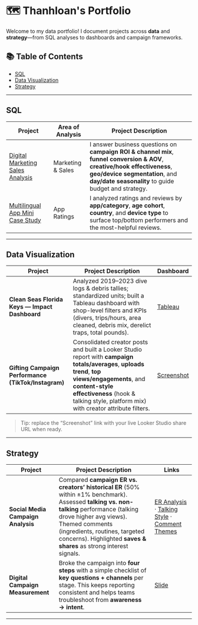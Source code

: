 # 🗺 Thanhloan's Portfolio

Welcome to my data portfolio! I document projects across **data** and **strategy**—from SQL analyses to dashboards and campaign frameworks.

## 📚 Table of Contents
- [SQL](#sql)
- [Data Visualization](#data-visualization)
- [Strategy](#strategy)

---

## SQL

| Project | Area of Analysis | Project Description |
|---|---|---|
| [Digital Marketing Sales Analysis](https://github.com/thanhloantran005/SQL-Case-Studies/blob/main/Digital%20Marketing%20Sales%20Analysis.md) | Marketing & Sales | I answer business questions on **campaign ROI & channel mix**, **funnel conversion & AOV**, **creative/hook effectiveness**, **geo/device segmentation**, and **day/date seasonality** to guide budget and strategy. |
| [Multilingual App Mini Case Study](https://github.com/thanhloantran005/SQL-Case-Studies/blob/main/Multilingual%20App%20Mini%20Case%20Study.md) | App Ratings | I analyzed ratings and reviews by **app/category**, **age cohort**, **country**, and **device type** to surface top/bottom performers and the most-helpful reviews. |

---

## Data Visualization

| Project | Project Description | Dashboard |
|---|---|---|
| **Clean Seas Florida Keys — Impact Dashboard** | Analyzed 2019–2023 dive logs & debris tallies; standardized units; built a Tableau dashboard with shop-level filters and KPIs (divers, trips/hours, area cleaned, debris mix, derelict traps, total pounds). | [Tableau](https://public.tableau.com/app/profile/thanhloan.tran/viz/CourtneysDashboard2/Dashboard1) |
| **Gifting Campaign Performance (TikTok/Instagram)** | Consolidated creator posts and built a Looker Studio report with **campaign totals/averages**, **uploads trend**, **top views/engagements**, and **content-style effectiveness** (hook & talking style, platform mix) with creator attribute filters. | [Screenshot](https://github.com/user-attachments/assets/57b78508-2405-4f03-9d0d-0ccb32e08716) |

> Tip: replace the “Screenshot” link with your live Looker Studio share URL when ready.

---

## Strategy

| Project | Project Description | Links |
|---|---|---|
| **Social Media Campaign Analysis** | Compared **campaign ER vs. creators’ historical ER** (50% within ±1% benchmark). Assessed **talking vs. non-talking** performance (talking drove higher avg views). Themed comments (ingredients, routines, targeted concerns). Highlighted **saves & shares** as strong interest signals. | [ER Analysis](https://github.com/user-attachments/assets/f2e2dca6-3e42-493d-8086-383da090089a) · [Talking Style](https://github.com/user-attachments/assets/1e08e78d-6efe-4737-8868-751e06e0af51) · [Comment Themes](https://github.com/user-attachments/assets/1e08e78d-6efe-4737-8868-751e06e0af51) |
| **Digital Campaign Measurement** | Broke the campaign into **four steps** with a simple checklist of **key questions + channels** per stage. This keeps reporting consistent and helps teams troubleshoot from **awareness → intent**. | [Slide](https://github.com/user-attachments/assets/1afd3f6d-4c85-4d2d-a033-d461d00f7c20) |

---



